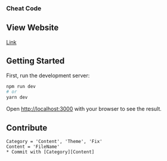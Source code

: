 
### Cheat Code

## View Website

[Link](https://www.cheatcode.website/ "go")
## Getting Started

First, run the development server:
```bash
npm run dev
# or
yarn dev
```

Open [http://localhost:3000](http://localhost:3000) with your browser to see the result.


## Contribute
    Category = 'Content', 'Theme', 'Fix'
    Content = 'FileName'
    * Commit with [Category][Content]